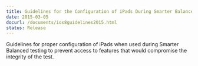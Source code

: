 ```yaml
---
title: Guidelines for the Configuration of iPads During Smarter Balanced Testing
date: 2015-03-05
docurl: /documents/ios8guidelines2015.html
status: Release
---
```

Guidelines for proper configuration of iPads when used during Smarter Balanced testing to prevent access to features that would compromise the integrity of the test. 